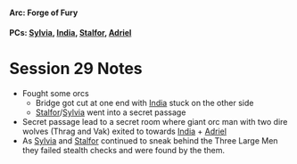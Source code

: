 #### Arc: Forge of Fury
#### PCs: [Sylvia](PCs/Past/Sylvia.md), [India](PCs/Current/India.md), [Stalfor](PCs/Current/Stalfor.md), [Adriel](PCs/Past/Adriel.md)

# Session 29 Notes
- Fought some orcs
	- Bridge got cut at one end with [India](PCs/Current/India.md) stuck on the other side
	- [Stalfor](PCs/Current/Stalfor.md)/[Sylvia](PCs/Past/Sylvia.md) went into a secret passage
- Secret passage lead to a secret room where giant orc man with two dire wolves (Thrag and Vak) exited to towards [India](PCs/Current/India.md) + [Adriel](PCs/Past/Adriel.md)
- As [Sylvia](PCs/Past/Sylvia.md) and [Stalfor](PCs/Current/Stalfor.md) continued to sneak behind the Three Large Men they failed stealth checks and were found by the them.